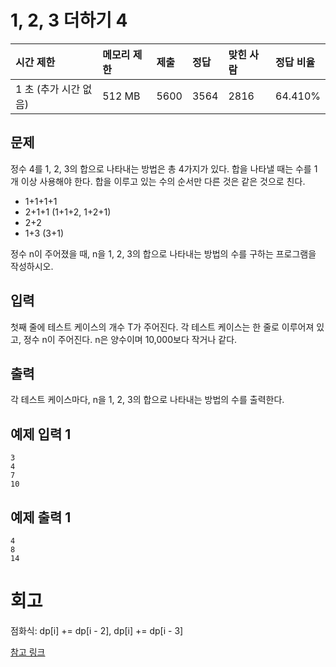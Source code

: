 # 1, 2, 3 더하기 4

| 시간 제한             | 메모리 제한 | 제출 | 정답 | 맞힌 사람 | 정답 비율 |
| :-------------------- | :---------- | :--- | :--- | :-------- | :-------- |
| 1 초 (추가 시간 없음) | 512 MB      | 5600 | 3564 | 2816      | 64.410%   |

## 문제

정수 4를 1, 2, 3의 합으로 나타내는 방법은 총 4가지가 있다. 합을 나타낼 때는 수를 1개 이상 사용해야 한다. 합을 이루고 있는 수의 순서만 다른 것은 같은 것으로 친다.

- 1+1+1+1
- 2+1+1 (1+1+2, 1+2+1)
- 2+2
- 1+3 (3+1)

정수 n이 주어졌을 때, n을 1, 2, 3의 합으로 나타내는 방법의 수를 구하는 프로그램을 작성하시오.

## 입력

첫째 줄에 테스트 케이스의 개수 T가 주어진다. 각 테스트 케이스는 한 줄로 이루어져 있고, 정수 n이 주어진다. n은 양수이며 10,000보다 작거나 같다.

## 출력

각 테스트 케이스마다, n을 1, 2, 3의 합으로 나타내는 방법의 수를 출력한다.

## 예제 입력 1

```
3
4
7
10
```

## 예제 출력 1

```
4
8
14
```

# 회고

점화식: dp[i] += dp[i - 2], dp[i] += dp[i - 3]

[참고 링크](https://dirmathfl.tistory.com/259)
